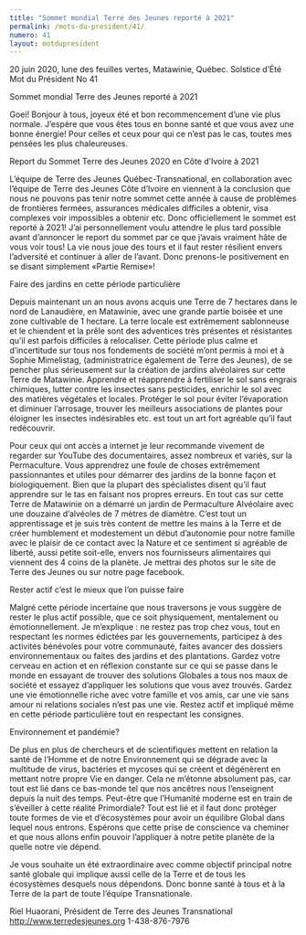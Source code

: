 ```yaml
---
title: "Sommet mondial Terre des Jeunes reporté à 2021"
permalink: /mots-du-president/41/
numero: 41
layout: motdupresident
---
```

20 juin 2020, lune des feuilles vertes, Matawinie, Québec.
Solstice d’Été
Mot du Président No 41

Sommet mondial Terre des Jeunes reporté à 2021

Goei! Bonjour à tous, joyeux été et bon recommencement d’une vie plus
normale. J’espère que vous êtes tous en bonne santé et que vous avez une
bonne énergie! Pour celles et ceux pour qui ce n’est pas le cas, toutes
mes pensées les plus chaleureuses.

Report du Sommet Terre des Jeunes 2020 en Côte d’Ivoire à 2021

L’équipe de Terre des Jeunes Québec-Transnational, en collaboration avec
l’équipe de Terre des Jeunes Côte d’Ivoire en viennent à la conclusion
que nous ne pouvons pas tenir notre sommet cette année à cause de
problèmes de frontières fermées, assurances médicales difficiles a
obtenir, visa complexes voir impossibles a obtenir etc. Donc officiellement
le sommet est reporté à 2021! J’ai personnellement voulu attendre le plus
tard possible avant d’annoncer le report du sommet par ce que j’avais
vraiment hâte de vous voir tous! La vie nous joue des tours et il faut
rester résilient envers l’adversité et continuer à aller de l’avant.
Donc prenons-le positivement en se disant simplement «Partie Remise»!

Faire des jardins en cette période particulière

Depuis maintenant un an nous avons acquis une Terre de 7 hectares dans le
nord de Lanaudière, en Matawinie, avec une grande partie boisée et une zone
cultivable de 1 hectare. La terre locale est extrêmement sablonneuse et le
chiendent et la prêle sont des adventices très présentes et résistantes
qu’il est parfois difficiles à relocaliser. Cette période plus calme et
d’incertitude sur tous nos fondements de société m’ont permis à moi et
à Sophie Mimelistag, (administratrice également de Terre des Jeunes), de se
pencher plus sérieusement sur la création de jardins alvéolaires sur cette
Terre de Matawinie. Apprendre et réapprendre à fertiliser le sol sans
engrais chimiques, lutter contre les insectes sans pesticides, enrichir le
sol avec des matières végétales et locales. Protéger le sol pour éviter
l’évaporation et diminuer l’arrosage, trouver les meilleurs associations
de plantes pour éloigner les insectes indésirables etc. est tout un art
fort agréable qu’il faut redécouvrir.

Pour ceux qui ont accès a internet je leur recommande vivement de regarder
sur YouTube des documentaires, assez nombreux et variés, sur la
Permaculture. Vous apprendrez une foule de choses extrêmement passionnantes
et utiles pour démarrer des jardins de la bonne façon et biologiquement.
Bien que la plupart des spécialistes disent qu’il faut apprendre sur le
tas en faisant nos propres erreurs. En tout cas sur cette Terre de Matawinie
on a démarré un jardin de Permaculture Alvéolaire avec une douzaine
d’alvéoles de 7 mètres de diamètre. C’est tout un apprentissage et je
suis très content de mettre les mains à la Terre et de créer humblement et
modestement un début d’autonomie pour notre famille avec le plaisir de ce
contact avec la Nature et ce sentiment si agréable de liberté, aussi petite
soit-elle, envers nos fournisseurs alimentaires qui viennent des 4 coins de
la planète. Je mettrai des photos sur le site de Terre des Jeunes ou sur
notre page facebook.

Rester actif c’est le mieux que l’on puisse faire

Malgré cette période incertaine que nous traversons je vous suggère de
rester le plus actif possible, que ce soit physiquement, mentalement ou
émotionnellement. Je m’explique : ne restez pas trop chez vous, tout en
respectant les normes édictées par les gouvernements, participez à des
activités bénévoles pour votre communauté, faites avancer des dossiers
environnementaux ou faites des jardins et des plantations. Gardez votre
cerveau en action et en réflexion constante sur ce qui se passe dans le
monde en essayant de trouver des solutions Globales a tous nos maux de
société et essayez d’appliquer les solutions que vous avez trouvés.
Gardez une vie émotionnelle riche avec votre famille et vos amis, car une
vie sans amour ni relations sociales n’est pas une vie. Restez actif et
impliqué même en cette période particulière tout en respectant les
consignes.

Environnement et pandémie?

De plus en plus de chercheurs et de scientifiques mettent en relation la
santé de l’Homme et de notre Environnement qui se dégrade avec la
multitude de virus, bactéries et mycoses qui se créent et dégénèrent en
mettant notre propre Vie en danger. Cela ne m’étonne absolument pas, car
tout est lié dans ce bas-monde tel que nos ancêtres nous l’enseignent
depuis la nuit des temps. Peut-être que l’Humanité moderne est en train
de s’éveiller à cette réalité Primordiale? Tout est lié et il faut
donc protéger toute formes de vie et d’écosystèmes pour avoir un
équilibre Global dans lequel nous entrons. Espérons que cette prise de
conscience va cheminer et que nous allons enfin pouvoir l’appliquer à
notre petite planète de la quelle notre vie dépend.

Je vous souhaite un été extraordinaire avec comme objectif principal notre
santé globale qui implique aussi celle de la Terre et de tous les
écosystèmes desquels nous dépendons. Donc bonne santé à tous et à la
Terre de la part de toute l’équipe Transnationale.

Riel Huaorani, Président de Terre des Jeunes Transnational
http://www.terredesjeunes.org 1-438-876-7976
